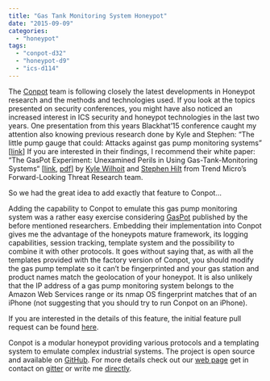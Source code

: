 ```yaml
---
title: "Gas Tank Monitoring System Honeypot"
date: "2015-09-09"
categories: 
  - "honeypot"
tags: 
  - "conpot-d32"
  - "honeypot-d9"
  - "ics-d114"
---
```


The [Conpot](http://conpot.org) team is following closely the latest developments in Honeypot research and the methods and technologies used. If you look at the topics presented on security conferences, you might have also noticed an increased interest in ICS security and honeypot technologies in the last two years. One presentation from this years Blackhat’15 conference caught my attention also knowing previous research done by Kyle and Stephen: “The little pump gauge that could: Attacks against gas pump monitoring systems” \[[link](https://www.blackhat.com/us-15/briefings.html#the-little-pump-gauge-that-could-attacks-against-gas-pump-monitoring-systems)\] If you are interested in their findings, I recommend their white paper: “The GasPot Experiment: Unexamined Perils in Using Gas-Tank-Monitoring Systems“ \[[link](https://www.trendmicro.com/vinfo/us/security/news/cybercrime-and-digital-threats/the-gaspot-experiment), [pdf](http://www.trendmicro.com/cloud-content/us/pdfs/security-intelligence/white-papers/wp_the_gaspot_experiment.pdf)\] by [Kyle Wilhoit](https://twitter.com/lowcalspam) and [Stephen Hilt](https://twitter.com/sjhilt) from Trend Micro’s Forward-Looking Threat Research team.  
  
So we had the great idea to add exactly that feature to Conpot...  
  
Adding the capability to Conpot to emulate this gas pump monitoring system was a rather easy exercise considering [GasPot]( https://github.com/sjhilt/GasPot) published by the before mentioned researchers. Embedding their implementation into Conpot gives me the advantage of the honeypots mature framework, its logging capabilities, session tracking, template system and the possibility to combine it with other protocols. It goes without saying that, as with all the templates provided with the factory version of Conpot, you should modify the gas pump template so it can’t be fingerprinted and your gas station and product names match the geolocation of your honeypot. It is also unlikely that the IP address of a gas pump monitoring system belongs to the Amazon Web Services range or its nmap OS fingerprint matches that of an iPhone (not suggesting that you should try to run Conpot on an iPhone).  
  
If you are interested in the details of this feature, the initial feature pull request can be found [here](https://github.com/mushorg/conpot/commit/61ee0f5881ef1ed127181450057cf049b5487905).  
  
Conpot is a modular honeypot providing various protocols and a templating system to emulate complex industrial systems. The project is open source and available on [GitHub](https://github.com/mushorg/conpot). For more details check out our [web page](http://conpot.org/) get in contact on [gitter]("https://gitter.im/mushorg/conpot) or write me [directly](https://twitter.com/glaslos).
